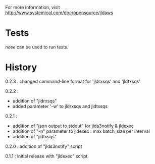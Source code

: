 For more information, visit http://www.systemical.com/doc/opensource/jldaws


Tests
=====

*nose* can be used to run tests.


History
=======

0.2.3 : changed command-line format for 'jldrxsqs' and 'jldtxsqs'

0.2.2 :

* addition of "jldrxsqs"
* added parameter '-w' to jldrxsqs and jldtxsqs

0.2.1 :
 
* addition of "json output to stdout" for jlds3notify & jldexec
* addition of "-n" parameter to jldexec : max batch_size per interval
* addition of "jldtxsqs"


0.2.0 : addition of "jlds3notify" script

0.1.1 : initial release with "jldexec" script
